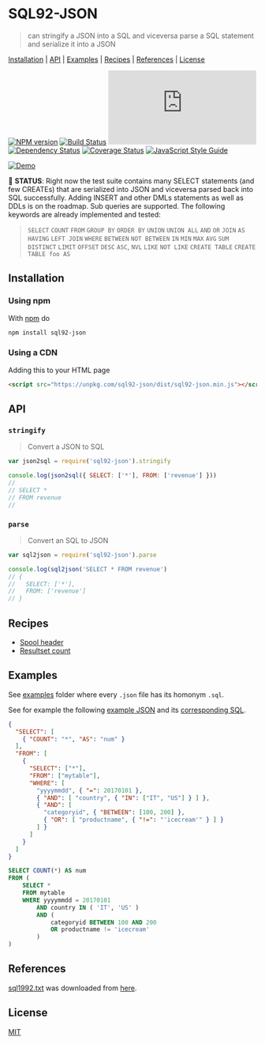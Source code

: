 # SQL92-JSON

> can stringify a JSON into a SQL and viceversa parse a SQL statement and serialize it into a JSON

[Installation](#installation) |
[API](#api) |
[Examples](#examples) |
[Recipes](#recipes) |
[References](#references) |
[License](#license)

[![NPM version](https://badge.fury.io/js/sql92-json.svg)](http://badge.fury.io/js/sql92-json)
[![Build Status](https://travis-ci.org/fibo/SQL92-JSON.svg?branch=master)](https://travis-ci.org/fibo/SQL92-JSON?branch=master)
[![Badge size](https://badge-size.herokuapp.com/fibo/sql92-json/master/dist/sql92-json.min.js)](https://github.com/fibo/sql92-json/blob/master/dist/sql92-json.min.js)
[![Dependency Status](https://gemnasium.com/fibo/SQL92-JSON.svg)](https://gemnasium.com/fibo/SQL92-JSON)
[![Coverage Status](https://coveralls.io/repos/fibo/SQL92-JSON/badge.svg?branch=master)](https://coveralls.io/r/fibo/SQL92-JSON?branch=master)
[![JavaScript Style Guide](https://img.shields.io/badge/code_style-standard-brightgreen.svg)](https://standardjs.com)

[![Demo](//g14n.info/SQL92-JSON/demo.png)](//g14n.info/SQL92-JSON/demo)

🚧 **STATUS**: Right now the test suite contains many SELECT statements (and few CREATEs) that are serialized into JSON and viceversa parsed back into SQL successfully.
Adding INSERT and other DMLs statements as well as DDLs is on the roadmap.
Sub queries are supported.
The following keywords are already implemented and tested:

> `SELECT` `COUNT` `FROM` `GROUP BY` `ORDER BY` `UNION` `UNION ALL`
> `AND` `OR` `JOIN` `AS` `HAVING` `LEFT JOIN` `WHERE` `BETWEEN` `NOT BETWEEN` `IN`
> `MIN` `MAX` `AVG` `SUM` `DISTINCT` `LIMIT` `OFFSET` `DESC` `ASC`, `NVL`
> `LIKE` `NOT LIKE` `CREATE TABLE` `CREATE TABLE foo AS`

## Installation

### Using npm

With [npm](https://npmjs.org/) do

```bash
npm install sql92-json
```

### Using a CDN

Adding this to your HTML page

```html
<script src="https://unpkg.com/sql92-json/dist/sql92-json.min.js"></script>
```

## API

### `stringify`

> Convert a JSON to SQL

```javascript
var json2sql = require('sql92-json').stringify

console.log(json2sql({ SELECT: ['*'], FROM: ['revenue'] }))
//
// SELECT *
// FROM revenue
//
```

### `parse`

> Convert an SQL to JSON

```javascript
var sql2json = require('sql92-json').parse

console.log(sql2json('SELECT * FROM revenue')
// {
//   SELECT: ['*'],
//   FROM: ['revenue']
// }
```

## Recipes

* [Spool header](http://g14n.info/SQL92-JSON/recipes/spool-header/)
* [Resultset count](http://g14n.info/SQL92-JSON/recipes/resultset-count/)

## Examples

See [examples] folder where every `.json` file has its homonym `.sql`.

See for example the following [example JSON][exampleJSON] and its [corresponding SQL][exampleSQL].

```json
{
  "SELECT": [
    { "COUNT": "*", "AS": "num" }
  ],
  "FROM": [
    {
      "SELECT": ["*"],
      "FROM": ["mytable"],
      "WHERE": [
        "yyyymmdd", { "=": 20170101 },
        { "AND": [ "country", { "IN": ["IT", "US"] } ] },
        { "AND": [
          "categoryid", { "BETWEEN": [100, 200] },
          { "OR": [ "productname", { "!=": "'icecream'" } ] }
        ] }
      ]
    }
  ]
}
```

```sql
SELECT COUNT(*) AS num
FROM (
	SELECT *
	FROM mytable
	WHERE yyyymmdd = 20170101
		AND country IN ( 'IT', 'US' )
		AND (
			categoryid BETWEEN 100 AND 200
			OR productname != 'icecream'
		)
)
```

## References

[sql1992.txt](https://github.com/fibo/SQL92-JSON/blob/master/sql1992.txt) was downloaded from [here](http://www.contrib.andrew.cmu.edu/~shadow/sql/sql1992.txt).

## License

[MIT](http://g14n.info/mit-license/)

[examples]: https://github.com/fibo/SQL92-JSON/tree/master/examples
[exampleSQL]: https://github.com/fibo/SQL92-JSON/blob/master/examples/_readme.select.sql
[exampleJSON]: https://github.com/fibo/SQL92-JSON/blob/master/examples/_readme.select.json
